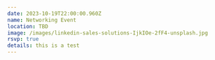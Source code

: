 ```yaml
---
date: 2023-10-19T22:00:00.960Z
name: Networking Event
location: TBD
image: /images/linkedin-sales-solutions-IjkIOe-2fF4-unsplash.jpg
rsvp: true
details: t﻿his is a test
---
```


